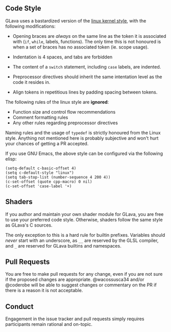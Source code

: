 
## Code Style

GLava uses a bastardized version of the [linux kernel style](https://www.kernel.org/doc/html/v4.10/process/coding-style.html), with the following modifications:

* Opening braces are _always_ on the same line as the token it is associated with (`if`, `while`, labels, functions). The only time this is not honoured is when a set of braces has no associated token (ie. scope usage).

* Indentation is 4 spaces, and tabs are forbidden

* The content of a `switch` statement, including `case` labels, are indented.

* Preprocessor directives should inherit the same intentation level as the code it resides in.

* Align tokens in repetitious lines by padding spacing between tokens.

The following rules of the linux style are **ignored**:

* Function size and control flow recommendations
* Comment formatting rules
* Any other rules regarding preprocessor directives

Naming rules and the usage of `typedef` is strictly honoured from the Linux style. Anything not mentioned here is probably subjective and won't hurt your chances of getting a PR accepted.

If you use GNU Emacs, the above style can be configured via the following elisp:

```emacs
(setq-default c-basic-offset 4)
(setq c-default-style "linux")
(setq tab-stop-list (number-sequence 4 200 4))
(c-set-offset (quote cpp-macro) 0 nil)
(c-set-offset 'case-label '+)
```

## Shaders

If you author and maintain your own shader module for GLava, you are free to use your preferred code style. Otherwise, shaders follow the same style as GLava's C sources.

The only exception to this is a hard rule for builtin prefixes. Variables should _never_ start with an underscore, as `__` are reserved by the GLSL compiler, and `_` are reserved for GLava builtins and namespaces. 

## Pull Requests

You are free to make pull requests for any change, even if you are not sure if the proposed changes are appropriate. @wacossusca34 and/or @coderobe will be able to suggest changes or commentary on the PR if there is a reason it is not acceptable.

## Conduct

Engagement in the issue tracker and pull requests simply requires participants remain rational and on-topic.